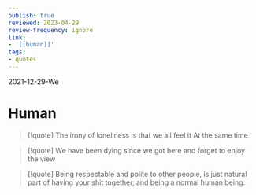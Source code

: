 ```yaml
---
publish: true
reviewed: 2023-04-29
review-frequency: ignore
link:
- '[[human]]'
tags:
- quotes
---
```

2021-12-29-We

# Human
> [!quote]
The irony of loneliness is that we all feel it At the same time

> [!quote]
We have been dying since we got here and forget to enjoy the view

> [!quote]
Being respectable and polite to other people, is just natural part of having your shit together, and being a normal human being.
